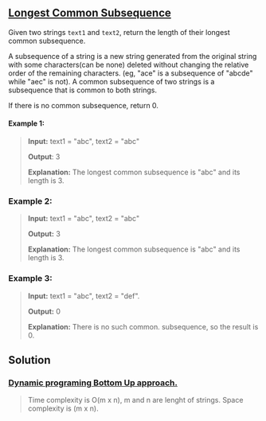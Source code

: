 ## [Longest Common Subsequence](https://leetcode.com/problems/longest-common-subsequence/)

Given two strings `text1` and `text2`, return the length of their longest common subsequence.

A subsequence of a string is a new string generated from the original string with some characters(can be none) deleted without changing the relative order of the remaining characters. (eg, "ace" is a subsequence of "abcde" while "aec" is not). A common subsequence of two strings is a subsequence that is common to both strings.

If there is no common subsequence, return 0.

#### Example 1:

> **Input:** text1 = "abc", text2 = "abc"
>
> **Output**: 3
>
> **Explanation:** The longest common subsequence is "abc" and its length is 3.

### Example 2:

> **Input:** text1 = "abc", text2 = "abc"
>
> **Output:** 3
>
> **Explanation:** The longest common subsequence is "abc" and its length is 3.

### Example 3:

> **Input:** text1 = "abc", text2 = "def".
>
> **Output:** 0
>
> **Explanation:** There is no such common. subsequence, so the result is 0.

## Solution

### [Dynamic programing Bottom Up approach.](lcs.js)

> Time complexity is O(m x n), m and n are lenght of strings.
> Space complexity is (m x n).
